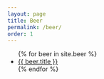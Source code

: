 ```yaml
---
layout: page
title: Beer
permalink: /beer/
order: 1
---
```


<!-- show beer names and links -->
<ul>
	{% for beer in site.beer %}
		<li><a href="{{ beer.url | prepend: site.baseurl }}">{{ beer.title }}</a></li>
	{% endfor %}
</ul>

<!-- show beer details -->
<!-- <section>
	<ul>
		{% for beer in site.beer %}
			<li class="test">
				{{ beer.title }}
				{{ beer.beer-abv }}
				{{ beer.beer-availability }}
				{{ beer.beer-bitterness }}
				{{ beer.beer-gravity }}
				{{ beer.beer-sourness }}
				{{ beer.beer-style }}
				{{ beer.content }}
			</li>
		{% endfor %}
	</ul>
</section> -->